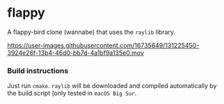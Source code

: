 # flappy
A flappy-bird clone (wannabe) that uses the `raylib` library.



https://user-images.githubusercontent.com/16735649/131225450-3924e26f-13b4-46d0-bb7d-4a1bf9a135e0.mov


### Build instructions

Just run `cmake`. `raylib` will be downloaded and compiled automatically by the build script (only tested in `macOS Big Sur`. 

